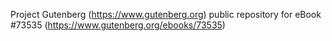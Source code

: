 Project Gutenberg (https://www.gutenberg.org) public repository for eBook #73535 (https://www.gutenberg.org/ebooks/73535)
